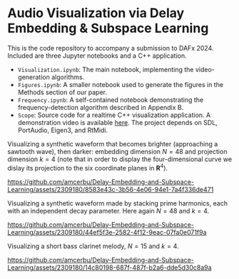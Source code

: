 # Audio Visualization via Delay Embedding & Subspace Learning

This is the code repository to accompany a submission to DAFx 2024. Included are three Jupyter notebooks and a C++ application.

- `Visualization.ipynb`: The main notebook, implementing the video-generation algorithms. 
- `Figures.ipynb`: A smaller notebook used to generate the figures in the Methods section of our paper.
- `Frequency.ipynb`: A self-contained notebook demonstrating the frequency-detection algorithm described in Appendix B.
- `Scope`: Source code for a realtime C++ visualization application. A demonstration video is available [here](https://youtu.be/Sl570aeDftM). The project depends on SDL, PortAudio, Eigen3, and RtMidi. 

Visualizing a synthetic waveform that becomes brighter (approaching a sawtooth wave), then darker: embedding dimension $N = 48$ and projection dimension $k = 4$ (note that in order to 
display the four-dimensional curve we dislay its projection to the six coordinate planes in $\mathbf R^4$). 

https://github.com/amcerbu/Delay-Embedding-and-Subspace-Learning/assets/2309180/8583e43c-3b56-4e06-94e1-7a4f336de471

Visualizing a synthetic waveform made by stacking prime harmonics, each with an independent decay parameter. Here again $N = 48$ and $k = 4$. 

https://github.com/amcerbu/Delay-Embedding-and-Subspace-Learning/assets/2309180/44ef5f3e-2582-4f12-9eac-07fa0e071f9a

Visualizing a short bass clarinet melody, $N = 15$ and $k = 4$. 

https://github.com/amcerbu/Delay-Embedding-and-Subspace-Learning/assets/2309180/14c80198-687f-487f-b2a6-dde5d30c8a9a

